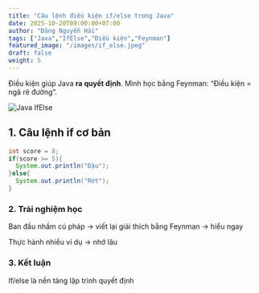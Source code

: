 ```yaml
---
title: "Câu lệnh điều kiện if/else trong Java"
date: 2025-10-20T09:00:00+07:00
author: "Đăng Nguyễn Hải"
tags: ["Java","IfElse","Điều kiện","Feynman"]
featured_image: "/images/if_else.jpeg"
draft: false
weight: 5
---
```


Điều kiện giúp Java **ra quyết định**. Mình học bằng Feynman: “Điều kiện = ngã rẽ đường”.<!--more-->

![Java IfElse](/images/java_ifelse.png)

## 1. Câu lệnh if cơ bản

```java
int score = 8;
if(score >= 5){
  System.out.println("Đậu");
}else{
  System.out.println("Rớt");
}
```
### 2. Trải nghiệm học

Ban đầu nhầm cú pháp → viết lại giải thích bằng Feynman → hiểu ngay

Thực hành nhiều ví dụ → nhớ lâu

### 3. Kết luận

If/else là nền tảng lập trình quyết định
